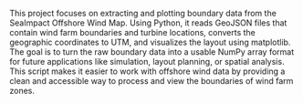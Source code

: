 This project focuses on extracting and plotting boundary data from the SeaImpact Offshore Wind Map. Using Python, 
it reads GeoJSON files that contain wind farm boundaries and turbine locations, converts the geographic coordinates 
to UTM, and visualizes the layout using matplotlib. The goal is to turn the raw boundary data into a usable NumPy 
array format for future applications like simulation, layout planning, or spatial analysis. This script makes it easier 
to work with offshore wind data by providing a clean and accessible way to process and view the boundaries of wind farm zones.
